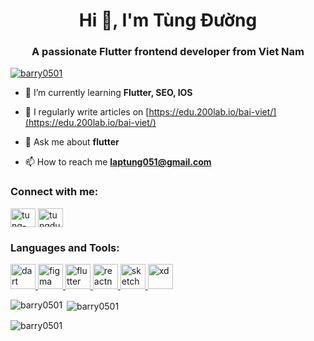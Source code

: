 <h1 align="center">Hi 👋, I'm Tùng Đường</h1>
<h3 align="center">A passionate Flutter frontend developer from Viet Nam</h3>

<p align="left"> <a href="https://github.com/ryo-ma/github-profile-trophy"><img src="https://github-profile-trophy.vercel.app/?username=barry0501" alt="barry0501" /></a> </p>

- 🌱 I’m currently learning **Flutter, SEO, IOS**

- 📝 I regularly write articles on [https://edu.200lab.io/bai-viet/](https://edu.200lab.io/bai-viet/)

- 💬 Ask me about **flutter**

- 📫 How to reach me **laptung051@gmail.com**

<h3 align="left">Connect with me:</h3>
<p align="left">
<a href="https://linkedin.com/in/tung-duong-b495ba169" target="blank"><img align="center" src="https://cdn.jsdelivr.net/npm/simple-icons@3.0.1/icons/linkedin.svg" alt="tung-duong-b495ba169" height="30" width="40" /></a>
<a href="https://fb.com/tungduong051" target="blank"><img align="center" src="https://cdn.jsdelivr.net/npm/simple-icons@3.0.1/icons/facebook.svg" alt="tungduong051" height="30" width="40" /></a>
</p>

<h3 align="left">Languages and Tools:</h3>
<p align="left"> <a href="https://dart.dev" target="_blank"> <img src="https://www.vectorlogo.zone/logos/dartlang/dartlang-icon.svg" alt="dart" width="40" height="40"/> </a> <a href="https://www.figma.com/" target="_blank"> <img src="https://www.vectorlogo.zone/logos/figma/figma-icon.svg" alt="figma" width="40" height="40"/> </a> <a href="https://flutter.dev" target="_blank"> <img src="https://www.vectorlogo.zone/logos/flutterio/flutterio-icon.svg" alt="flutter" width="40" height="40"/> </a> <a href="https://reactnative.dev/" target="_blank"> <img src="https://reactnative.dev/img/header_logo.svg" alt="reactnative" width="40" height="40"/> </a> <a href="https://www.sketch.com/" target="_blank"> <img src="https://www.vectorlogo.zone/logos/sketchapp/sketchapp-icon.svg" alt="sketch" width="40" height="40"/> </a> <a href="https://www.adobe.com/products/xd.html" target="_blank"> <img src="https://cdn.worldvectorlogo.com/logos/adobe-xd.svg" alt="xd" width="40" height="40"/> </a> </p>

<p><img align="left" src="https://github-readme-stats.vercel.app/api/top-langs?username=barry0501&show_icons=true&locale=en&layout=compact" alt="barry0501" /></p>

<p>&nbsp;<img align="center" src="https://github-readme-stats.vercel.app/api?username=barry0501&show_icons=true&locale=en" alt="barry0501" /></p>

<p><img align="center" src="https://github-readme-streak-stats.herokuapp.com/?user=barry0501&" alt="barry0501" /></p>
